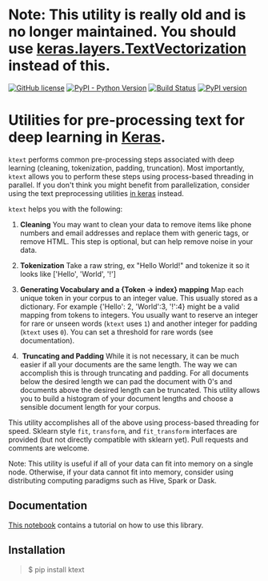 # Note: This utility is really old and is no longer maintained.  You should use [keras.layers.TextVectorization](https://twitter.com/fchollet/status/1197719539934359552?s=20) instead of this.  

[![GitHub license](https://img.shields.io/github/license/hamelsmu/ktext.svg)](https://github.com/hamelsmu/ktext/blob/master/LICENSE) 
[![PyPI - Python Version](https://img.shields.io/pypi/pyversions/Django.svg)](https://github.com/hamelsmu/ktext)
[![Build Status](https://dev.azure.com/hahusain/hahusain/_apis/build/status/hamelsmu.ktext%20test?branchName=master)](https://dev.azure.com/hahusain/hahusain/_build/latest?definitionId=6&branchName=master)
[![PyPI version](https://badge.fury.io/py/ktext.svg)](https://badge.fury.io/py/ktext)

# Utilities for pre-processing text for deep learning in [Keras](https://keras.io/).  

`ktext` performs common pre-processing steps associated with deep learning (cleaning, tokenization, padding, truncation).  Most importantly, `ktext` allows you to perform these steps using process-based threading in parallel.  If you don't think you might benefit from parallelization, consider using the text preprocessing utilities [in keras](https://keras.io/preprocessing/text/) instead.

`ktext` helps you with the following:

1.  **Cleaning** You may want to clean your data to remove items like phone numbers and email addresses and replace them with generic tags, or remove HTML.  This step is optional, but can help remove noise in your data.

2.  **Tokenization** Take a raw string, ex "Hello World!" and tokenize it so it looks like ['Hello', 'World', '!']

3. **Generating Vocabulary and a {Token -> index} mapping** Map each unique token in your corpus to an integer value.  This usually stored as a dictionary.  For example {'Hello': 2, 'World':3, '!':4} might be a valid mapping from tokens to integers.  You usually want to reserve an integer for rare or unseen words (`ktext` uses `1`) and another integer for padding (`ktext` uses `0`).  You can set a threshold for rare words (see documentation).

4.  **Truncating and Padding** While it is not necessary, it can be much easier if all your documents are the same length.  The way we can accomplish this is through truncating and padding.  For all documents below the desired length we can pad the document with 0's and  documents above the desired length can be truncated.  This utility allows you to build a histogram of your document lengths and choose a sensible document length for your corpus.

This utility accomplishes all of the above using process-based threading for speed.  Sklearn style `fit`, `transform`, and `fit_transform` interfaces are provided (but not directly compatible with sklearn yet).  Pull requests and comments are welcome.  

Note: This utility is useful if all of your data can fit into memory on a single node.  Otherwise, if your data cannot fit into memory, consider using distributing computing paradigms such as Hive, Spark or Dask.  

## Documentation
[This notebook](./notebooks/Tutorial.ipynb) contains a tutorial on how to use this library.

## Installation

> $ pip install ktext
